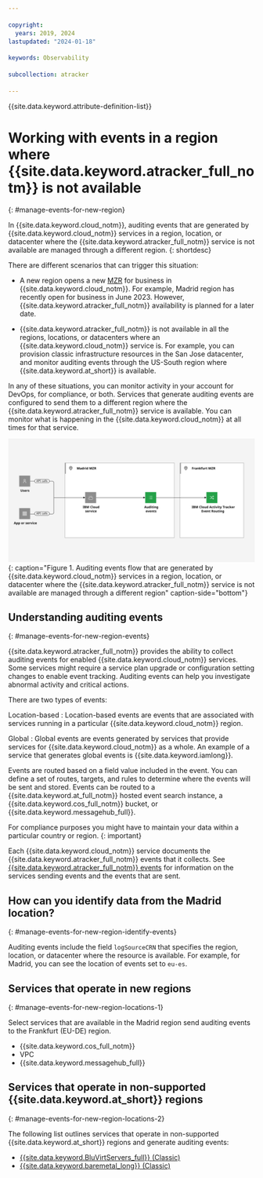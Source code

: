 ```yaml
---

copyright:
  years: 2019, 2024
lastupdated: "2024-01-18"

keywords: Observability

subcollection: atracker

---
```


{{site.data.keyword.attribute-definition-list}}


# Working with events in a region where {{site.data.keyword.atracker_full_notm}} is not available
{: #manage-events-for-new-region}

In {{site.data.keyword.cloud_notm}}, auditing events that are generated by {{site.data.keyword.cloud_notm}} services in a region, location, or datacenter where the {{site.data.keyword.atracker_full_notm}} service is not available are managed through a different region.
{: shortdesc}

There are different scenarios that can trigger this situation:
- A new region opens a new [MZR](/docs/overview?topic=overview-locations) for business in {{site.data.keyword.cloud_notm}}. For example, Madrid region has recently open for business in June 2023. However, {{site.data.keyword.atracker_full_notm}} availability is planned for a later date.

- {{site.data.keyword.atracker_full_notm}} is not available in all the regions, locations, or datacenters where an {{site.data.keyword.cloud_notm}} service is. For example, you can provision classic infrastructure resources in the San Jose datacenter, and monitor auditing events through the US-South region where {{site.data.keyword.at_short}} is available.

In any of these situations, you can monitor activity in your account for DevOps, for compliance, or both. Services that generate auditing events are configured to send them to a different region where the {{site.data.keyword.atracker_full_notm}} service is available. You can monitor what is happening in the {{site.data.keyword.cloud_notm}} at all times for that service.

![Flow of events between regions](images/Activity-Tracker-Routing-06-Madrid-Frankfurt.svg "The {{site.data.keyword.atracker_full_notm}} service"){: caption="Figure 1. Auditing events flow that are generated by {{site.data.keyword.cloud_notm}} services in a region, location, or datacenter where the {{site.data.keyword.atracker_full_notm}} service is not available are managed through a different region" caption-side="bottom"}




## Understanding auditing events
{: #manage-events-for-new-region-events}

{{site.data.keyword.atracker_full_notm}} provides the ability to collect auditing events for enabled {{site.data.keyword.cloud_notm}} services.  Some services might require a service plan upgrade or configuration setting changes to enable event tracking. Auditing events can help you investigate abnormal activity and critical actions.

There are two types of events:

Location-based
:   Location-based events are events that are associated with services running in a particular {{site.data.keyword.cloud_notm}} region.

Global
:   Global events are events generated by services that provide services for {{site.data.keyword.cloud_notm}} as a whole. An example of a service that generates global events is {{site.data.keyword.iamlong}}.

Events are routed based on a field value included in the event. You can define a set of routes, targets, and rules to determine where the events will be sent and stored. Events can be routed to a {{site.data.keyword.at_full_notm}} hosted event search instance, a {{site.data.keyword.cos_full_notm}} bucket, or {{site.data.keyword.messagehub_full}}.

For compliance purposes you might have to maintain your data within a particular country or region.
{: important}

Each {{site.data.keyword.cloud_notm}} service documents the {{site.data.keyword.atracker_full_notm}} events that it collects.  See [{{site.data.keyword.atracker_full_notm}} events](/docs/atracker?topic=atracker-cloud_services_atracker) for information on the services sending events and the events that are sent.


## How can you identify data from the Madrid location?
{: #manage-events-for-new-region-identify-events}

Auditing events include the field `logSourceCRN` that specifies the region, location, or datacenter where the resource is available. For example, for Madrid, you can see the location of events set to `eu-es`.

## Services that operate in new regions
{: #manage-events-for-new-region-locations-1}

Select services that are available in the Madrid region send auditing events to the Frankfurt (EU-DE) region.

- {{site.data.keyword.cos_full_notm}}
- VPC
- {{site.data.keyword.messagehub_full}}



## Services that operate in non-supported {{site.data.keyword.at_short}} regions
{: #manage-events-for-new-region-locations-2}


The following list outlines services that operate in non-supported {{site.data.keyword.at_short}} regions and generate auditing events:
- [{{site.data.keyword.BluVirtServers_full}} (Classic)](/docs/virtual-servers?topic=virtual-servers-about-virtual-servers)
- [{{site.data.keyword.baremetal_long}} (Classic)](/docs/bare-metal?topic=bare-metal-about-bm#about-bm)
